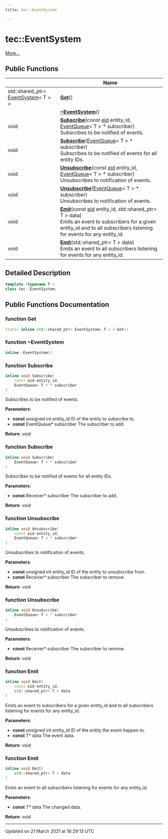 ```yaml
---
title: tec::EventSystem

---
```


# tec::EventSystem



 [More...](#detailed-description)

## Public Functions

|                | Name           |
| -------------- | -------------- |
| std::shared_ptr< [EventSystem](/engine/Classes/classtec_1_1_event_system/)< T > > | **[Get](/engine/Classes/classtec_1_1_event_system/#function-get)**() |
| | **[~EventSystem](/engine/Classes/classtec_1_1_event_system/#function-~eventsystem)**() |
| void | **[Subscribe](/engine/Classes/classtec_1_1_event_system/#function-subscribe)**(const [eid](/engine/Namespaces/namespacetec/#typedef-eid) entity_id, [EventQueue](/engine/Classes/classtec_1_1_event_queue/)< T > * subscriber)<br>Subscribes to be notified of events.  |
| void | **[Subscribe](/engine/Classes/classtec_1_1_event_system/#function-subscribe)**([EventQueue](/engine/Classes/classtec_1_1_event_queue/)< T > * subscriber)<br>Subscribes to be notified of events for all entity IDs.  |
| void | **[Unsubscribe](/engine/Classes/classtec_1_1_event_system/#function-unsubscribe)**(const [eid](/engine/Namespaces/namespacetec/#typedef-eid) entity_id, [EventQueue](/engine/Classes/classtec_1_1_event_queue/)< T > * subscriber)<br>Unsubscribes to notification of events.  |
| void | **[Unsubscribe](/engine/Classes/classtec_1_1_event_system/#function-unsubscribe)**([EventQueue](/engine/Classes/classtec_1_1_event_queue/)< T > * subscriber)<br>Unsubscribes to notification of events.  |
| void | **[Emit](/engine/Classes/classtec_1_1_event_system/#function-emit)**(const [eid](/engine/Namespaces/namespacetec/#typedef-eid) entity_id, std::shared_ptr< T > data)<br>Emits an event to subscribers for a given entity_id and to all subscribers listening for events for any entity_id.  |
| void | **[Emit](/engine/Classes/classtec_1_1_event_system/#function-emit)**(std::shared_ptr< T > data)<br>Emits an event to all subscribers listening for events for any entity_id.  |

## Detailed Description

```cpp
template <typename T >
class tec::EventSystem;
```

## Public Functions Documentation

### function Get

```cpp
static inline std::shared_ptr< EventSystem< T > > Get()
```


### function ~EventSystem

```cpp
inline ~EventSystem()
```


### function Subscribe

```cpp
inline void Subscribe(
    const eid entity_id,
    EventQueue< T > * subscriber
)
```

Subscribes to be notified of events. 

**Parameters**: 

  * **const** unsigned int entity_id ID of the entity to subscribe to. 
  * **const** EventQueue<T>* subscriber The subscriber to add. 


**Return**: void 

### function Subscribe

```cpp
inline void Subscribe(
    EventQueue< T > * subscriber
)
```

Subscribes to be notified of events for all entity IDs. 

**Parameters**: 

  * **const** Receiver<T>* subscriber The subscriber to add. 


**Return**: void 

### function Unsubscribe

```cpp
inline void Unsubscribe(
    const eid entity_id,
    EventQueue< T > * subscriber
)
```

Unsubscribes to notification of events. 

**Parameters**: 

  * **const** unsigned int entity_id ID of the entity to unsubscribe from. 
  * **const** Receiver<T>* subscriber The subscriber to remove. 


**Return**: void 

### function Unsubscribe

```cpp
inline void Unsubscribe(
    EventQueue< T > * subscriber
)
```

Unsubscribes to notification of events. 

**Parameters**: 

  * **const** Receiver<T>* subscriber The subscriber to remove. 


**Return**: void 

### function Emit

```cpp
inline void Emit(
    const eid entity_id,
    std::shared_ptr< T > data
)
```

Emits an event to subscribers for a given entity_id and to all subscribers listening for events for any entity_id. 

**Parameters**: 

  * **const** unsigned int entity_id ID of the entity the event happen to. 
  * **const** T* data The event data. 


**Return**: void 

### function Emit

```cpp
inline void Emit(
    std::shared_ptr< T > data
)
```

Emits an event to all subscribers listening for events for any entity_id. 

**Parameters**: 

  * **const** T* data The changed data. 


**Return**: void 

-------------------------------

Updated on 21 March 2021 at 16:29:13 UTC